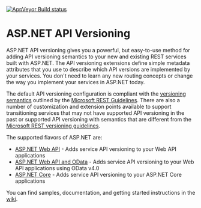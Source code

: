 [![AppVeyor Build status](https://ci.appveyor.com/api/projects/status/ho6w0yc612i6jmnp?svg=true)](https://ci.appveyor.com/project/Microsoft/aspnet-api-versioning)

# ASP.NET API Versioning

ASP.NET API versioning gives you a powerful, but easy-to-use method for adding API versioning semantics to your new and existing REST services built with ASP.NET. The API versioning extensions define simple metadata attributes that you use to describe which API versions are implemented by your services. You don't need to learn any new routing concepts or change the way you implement your services in ASP.NET today.

The default API versioning configuration is compliant with the [versioning semantics](https://github.com/Microsoft/api-guidelines/blob/master/Guidelines.md#12-versioning) outlined by the [Microsoft REST Guidelines](https://github.com/Microsoft/api-guidelines). There are also a number of customization and extension points available to support transitioning services that may not have supported API versioning in the past or supported API versioning with semantics that are different from the [Microsoft REST versioning guidelines](https://github.com/Microsoft/api-guidelines/blob/master/Guidelines.md#12-versioning).

The supported flavors of ASP.NET are:

* [ASP.NET Web API](https://www.nuget.org/packages/Microsoft.AspNet.WebApi.Versioning) - Adds service API versioning to your Web API applications
* [ASP.NET Web API and OData](https://www.nuget.org/packages/Microsoft.AspNet.OData.Versioning) - Adds service API versioning to your Web API applications using OData v4.0
* [ASP.NET Core](https://www.nuget.org/packages/Microsoft.AspNetCore.Mvc.Versioning) - Adds service API versioning to your ASP.NET Core applications

You can find samples, documentation, and getting started instructions in the [wiki](https://github.com/Microsoft/aspnet-api-versioning/wiki).
